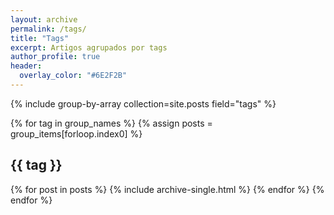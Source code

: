 ```yaml
---
layout: archive
permalink: /tags/
title: "Tags"
excerpt: Artigos agrupados por tags
author_profile: true
header:
  overlay_color: "#6E2F2B"
---
```


{% include group-by-array collection=site.posts field="tags" %}

{% for tag in group_names %}
  {% assign posts = group_items[forloop.index0] %}
  <h2 id="{{ tag | slugify }}" class="archive__subtitle">{{ tag }}</h2>
  {% for post in posts %}
    {% include archive-single.html %}
  {% endfor %}
{% endfor %}
